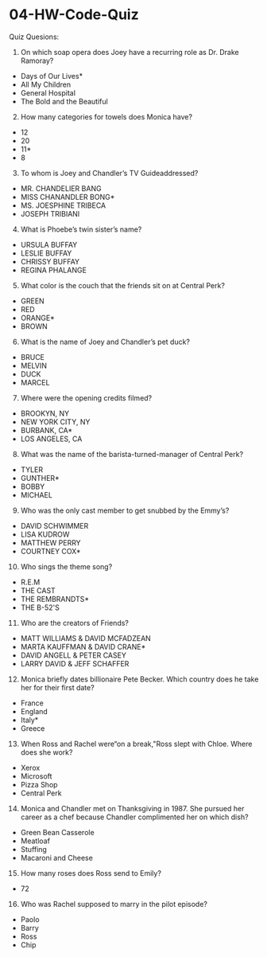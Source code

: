 # 04-HW-Code-Quiz

Quiz Quesions:

1. On which soap opera does Joey have a recurring role as Dr. Drake Ramoray?
 - Days of Our Lives*
 - All My Children
 - General Hospital 
 - The Bold and the Beautiful

 2. How many categories for towels does Monica have?
 - 12
 - 20
 - 11*
 - 8

 3. To whom is Joey and Chandler’s TV Guideaddressed?
 - MR. CHANDELIER BANG
 - MISS CHANANDLER BONG*
 - MS. JOESPHINE TRIBECA
 - JOSEPH TRIBIANI

4. What is Phoebe’s twin sister’s name?
- URSULA BUFFAY
- LESLIE BUFFAY
- CHRISSY BUFFAY
- REGINA PHALANGE

5. What color is the couch that the friends sit on at Central Perk?
- GREEN
- RED
- ORANGE*
- BROWN
 
 6. What is the name of Joey and Chandler’s pet duck?
 - BRUCE
 - MELVIN
 - DUCK
 - MARCEL

 7. Where were the opening credits filmed?
 - BROOKYN, NY
 - NEW YORK CITY, NY
 - BURBANK, CA*
 - LOS ANGELES, CA

 8. What was the name of the barista-turned-manager of Central Perk?
 - TYLER
 - GUNTHER*
 - BOBBY
 - MICHAEL

 9. Who was the only cast member to get snubbed by the Emmy’s?
 - DAVID SCHWIMMER
 - LISA KUDROW
 - MATTHEW PERRY
 - COURTNEY COX*

 10. Who sings the theme song?
 - R.E.M
 - THE CAST
 - THE REMBRANDTS*
 - THE B-52'S

 11. Who are the creators of Friends?
 - MATT WILLIAMS & DAVID MCFADZEAN
 - MARTA KAUFFMAN & DAVID CRANE*
 - DAVID ANGELL & PETER CASEY
 - LARRY DAVID & JEFF SCHAFFER

 12. Monica briefly dates billionaire Pete Becker. Which country does he take her for their first date?
- France
- England
- Italy*
- Greece

13. When Ross and Rachel were“on a break,"Ross slept with Chloe. Where does she work?
- Xerox
- Microsoft
- Pizza Shop
- Central Perk

14. Monica and Chandler met on Thanksgiving in 1987. She pursued her career as a chef because Chandler complimented her on which dish?
- Green Bean Casserole
- Meatloaf
- Stuffing
- Macaroni and Cheese

15. How many roses does Ross send to Emily?
- 72

16. Who was Rachel supposed to marry in the pilot episode?
- Paolo
- Barry
- Ross
- Chip